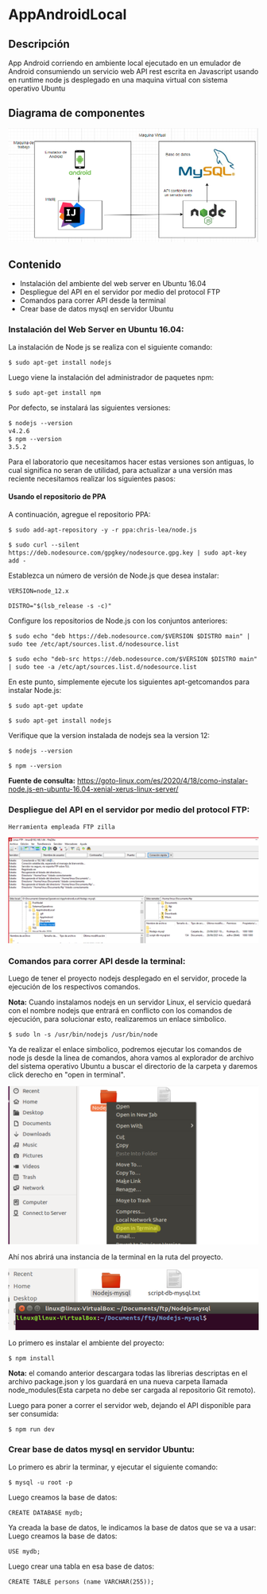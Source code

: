 # AppAndroidLocal

## Descripción

App Android corriendo en ambiente local ejecutado en un emulador de Android consumiendo un servicio web API rest escrita en Javascript usando en runtime node js desplegado en una maquina virtual con sistema operativo Ubuntu

## Diagrama de componentes

![Diagrama](/Diagrama/Diagram.png)

## Contenido

* Instalación del ambiente del web server en Ubuntu 16.04
* Despliegue del API en el servidor por medio del protocol FTP
* Comandos para correr API desde la terminal
* Crear base de datos mysql en servidor Ubuntu

### Instalación del Web Server en Ubuntu 16.04:

La instalación de Node js se realiza con el siguiente comando:

```
$ sudo apt-get install nodejs
```

Luego viene la instalación del administrador de paquetes npm:
```
$ sudo apt-get install npm
```
Por defecto, se instalará las siguientes versiones:
```
$ nodejs --version
v4.2.6
$ npm --version
3.5.2
```
Para el laboratorio que necesitamos hacer estas versiones son antiguas, lo cual significa no seran de utilidad, para actualizar a una versión mas reciente necesitamos realizar los siguientes pasos:

#### Usando el repositorio de PPA

A continuación, agregue el repositorio PPA:
```
$ sudo add-apt-repository -y -r ppa:chris-lea/node.js
```
```
$ sudo curl --silent https://deb.nodesource.com/gpgkey/nodesource.gpg.key | sudo apt-key add -
```

Establezca un número de versión de Node.js que desea instalar:
```
VERSION=node_12.x
```
```
DISTRO="$(lsb_release -s -c)"
```

Configure los repositorios de Node.js con los conjuntos anteriores:
```
$ sudo echo "deb https://deb.nodesource.com/$VERSION $DISTRO main" | sudo tee /etc/apt/sources.list.d/nodesource.list
```
```
$ sudo echo "deb-src https://deb.nodesource.com/$VERSION $DISTRO main" | sudo tee -a /etc/apt/sources.list.d/nodesource.list
```

En este punto, simplemente ejecute los siguientes apt-getcomandos para instalar Node.js:
```
$ sudo apt-get update
```
```
$ sudo apt-get install nodejs
```

Verifique que la version instalada de nodejs sea la version 12:
```
$ nodejs --version
```
```
$ npm --version
```

**Fuente de consulta:**
https://goto-linux.com/es/2020/4/18/como-instalar-node.js-en-ubuntu-16.04-xenial-xerus-linux-server/

### Despliegue del API en el servidor por medio del protocol FTP:
```
Herramienta empleada FTP zilla
```
![Deploy FTP](/Diagrama/DeployFTP.png)

### Comandos para correr API desde la terminal:

Luego de tener el proyecto nodejs desplegado en el servidor, procede la ejecución de los respectivos comandos.

**Nota:** Cuando instalamos nodejs en un servidor Linux, el servicio quedará con el nombre nodejs que entrará en conflicto con los comandos de ejecución, para solucionar esto, realizaremos un enlace simbolico.
```
$ sudo ln -s /usr/bin/nodejs /usr/bin/node
```

Ya de realizar el enlace simbolico, podremos ejecutar los comandos de node js desde la linea de comandos, 
ahora vamos al explorador de archivo del sistema operativo Ubuntu a buscar el directorio de la carpeta y daremos click derecho en "open in terminal".

![Proyecto en el explorador](/Diagrama/ruta-explorador.png)

Ahí nos abrirá una instancia de la terminal en la ruta del proyecto.

![Proyecto en el explorador](/Diagrama/ruta-terminal.png)

Lo primero es instalar el ambiente del proyecto:
```
$ npm install
```
**Nota:** el comando anterior descargara todas las librerias descriptas en el archivo package.json y los guardará en una nueva carpeta llamada node_modules(Esta carpeta no debe ser cargada al repositorio Git remoto).

Luego para poner a correr el servidor web, dejando el API disponible para ser consumida:
```
$ npm run dev
```

### Crear base de datos mysql en servidor Ubuntu:

Lo primero es abrir la terminar, y ejecutar el siguiente comando:
```
$ mysql -u root -p
```

Luego creamos la base de datos:
```
CREATE DATABASE mydb;
```

Ya creada la base de datos, le indicamos la base de datos que se va a usar:
Luego creamos la base de datos:
```
USE mydb;
```

Luego crear una tabla en esa base de datos:
```
CREATE TABLE persons (name VARCHAR(255));
```




